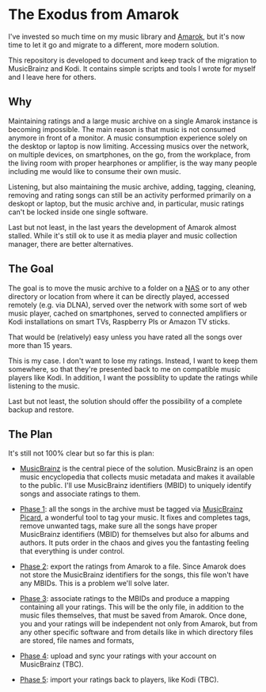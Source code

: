 # The Exodus from Amarok

I've invested so much time on my music library and [Amarok](https://amarok.kde.org),
but it's now time to let it go and migrate to a different, more modern solution.

This repository is developed to document and keep track of the migration to MusicBrainz and Kodi.
It contains simple scripts and tools I wrote for myself and I leave here for others.

## Why

Maintaining ratings and a large music archive on a single Amarok instance is becoming impossible.
The main reason is that music is not consumed anymore in front of a monitor. A music consumption experience
solely on the desktop or laptop is now limiting. Accessing musics over the network, on multiple devices,
on smartphones, on the go, from the workplace, from the living room with proper hearphones or amplifier,
is the way many people including me would like to consume their own music.

Listening, but also maintaining the music archive, adding, tagging, cleaning, removing and rating songs
can still be an activity performed primarily on a deskopt or laptop, but the music archive and,
in particular, music ratings can't be locked inside one single software.

Last but not least, in the last years the development of Amarok almost stalled. While it's still ok
to use it as media player and music collection manager, there are better alternatives.

## The Goal

The goal is to move the music archive to a folder on a [NAS](https://openmediavault.org) or to any
other directory or location from where it can be directly played, accessed remotely (e.g. via DLNA),
served over the network with some sort of web music player, cached on smartphones, served
to connected amplifiers or Kodi installations on smart TVs, Raspberry PIs or Amazon TV sticks.

That would be (relatively) easy unless you have rated all the songs over more than 15 years.

This is my case. I don't want to lose my ratings. Instead, I want to keep them somewhere,
so that they're presented back to me on compatible music players like Kodi. In addition,
I want the possiblity to update the ratings while listening to the music.

Last but not least, the solution should offer the possibility of a complete backup and restore.

## The Plan

It's still not 100% clear but so far this is plan:

- [MusicBrainz](http://musicbrainz.org) is the central piece of the solution.
  MusicBrainz is an open music encyclopedia that collects music metadata and makes it available to the public.
  I'll use MusicBrainz identifiers (MBID) to uniquely identify songs and associate ratings to them.

- [Phase 1](tagging.md): all the songs in the archive must be tagged via [MusicBrainz Picard](https://picard.musicbrainz.org),
  a wonderful tool to tag your music. It fixes and completes tags, remove unwanted tags, make sure all the songs
  have proper MusicBrainz identifiers (MBID) for themselves but also for albums and authors.
  It puts order in the chaos and gives you the fantasting feeling that everything is under control.

- [Phase 2](export.md): export the ratings from Amarok to a file. Since Amarok does not store
  the MusicBrainz identifiers for the songs, this file won't have any MBIDs.
  This is a problem we'll solve later.

- [Phase 3](associate.md): associate ratings to the MBIDs and produce a mapping containing all your ratings.
  This will be the only file, in addition to the music files themselves, that must be saved from Amarok.
  Once done, you and your ratings will be independent not only from Amarok, but from any other
  specific software and from details like in which directory files are stored, file names and formats,

- [Phase 4](sync.md): upload and sync your ratings with your account on MusicBrainz (TBC).

- [Phase 5](import.md): import your ratings back to players, like Kodi (TBC).
